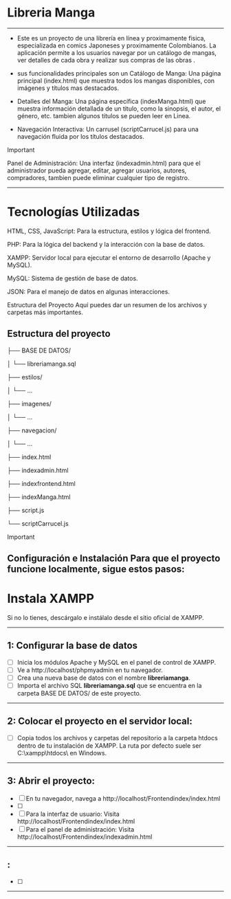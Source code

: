 # Libreria Manga
---------------------------------------------

- Este es un proyecto de una librería en línea y proximamente fisica, especializada en comics Japoneses y proximamente Colombianos. La aplicación permite a los usuarios navegar por un catálogo de mangas, ver detalles de cada obra y realizar sus compras de las obras .


- sus funcionalidades principales son un Catálogo de Manga: Una página principal (index.html) que muestra todos los mangas disponibles, con imágenes y títulos mas destacados.

- Detalles del Manga: Una página específica (indexManga.html) que muestra información detallada de un titulo, como la sinopsis, el autor, el género, etc. tambien algunos titulos se pueden leer en Linea.

- Navegación Interactiva: Un carrusel (scriptCarrucel.js) para una navegación fluida por los títulos destacados.

> [!IMPORTANT]
> Panel de Administración: Una interfaz (indexadmin.html) para que el administrador pueda agregar, editar, agregar usuarios, autores, compradores, tambien puede eliminar cualquier tipo de registro.
---------------------------------------------

# Tecnologías Utilizadas
HTML, CSS, JavaScript: Para la estructura, estilos y lógica del frontend.

PHP: Para la lógica del backend y la interacción con la base de datos.

XAMPP: Servidor local para ejecutar el entorno de desarrollo (Apache y MySQL).

MySQL: Sistema de gestión de base de datos.

JSON: Para el manejo de datos en algunas interacciones.

Estructura del Proyecto
Aquí puedes dar un resumen de los archivos y carpetas más importantes.

## Estructura del proyecto
├── BASE DE DATOS/

│   └── libreriamanga.sql

├── estilos/

│   └── ...                

├── imagenes/

│   └── ...                      

├── navegacion/

│   └── ...                      

├── index.html                  

├── indexadmin.html             

├── indexfrontend.html           

├── indexManga.html              

├── script.js                    

└── scriptCarrucel.js            

> [!IMPORTANT]
> ## Configuración e Instalación Para que el proyecto funcione localmente, sigue estos pasos:


# Instala XAMPP

Si no lo tienes, descárgalo e instálalo desde el sitio oficial de XAMPP.

---

## 1: Configurar la base de datos
- [ ] Inicia los módulos Apache y MySQL en el panel de control de XAMPP.
- [ ] Ve a http://localhost/phpmyadmin en tu navegador.
- [ ] Crea una nueva base de datos con el nombre **libreriamanga**.
- [ ] Importa el archivo SQL **libreriamanga.sql** que se encuentra en la carpeta BASE DE DATOS/ de este proyecto.
---

## 2: Colocar el proyecto en el servidor local:
- [ ] Copia todos los archivos y carpetas del repositorio a la carpeta htdocs dentro de tu instalación de XAMPP. La ruta por defecto suele ser C:\xampp\htdocs\ en Windows.
---

## 3: Abrir el proyecto:
- [ ] En tu navegador, navega a http://localhost/Frontendindex/index.html
- [ ] 
- [ ] Para la interfaz de usuario: Visita http://localhost/Frontendindex/index.html
- [ ] Para el panel de administración: Visita http://localhost/Frontendindex/indexadmin.html
---

## : 
- [ ] 
---
